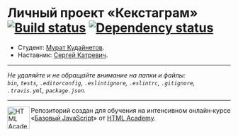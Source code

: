 # Личный проект «Кекстаграм» [![Build status][travis-image]][travis-url] [![Dependency status][dependency-image]][dependency-url]

* Студент: [Мурат Кудайнетов](https://up.htmlacademy.ru/javascript/6/user/34609).
* Наставник: [Сергей Катревич](https://htmlacademy.ru/profile/id189351).

---

_Не удаляйте и не обращайте внимание на папки и файлы:_<br>
_`bin`, `tests`, `.editorconfig`, `.eslintignore`, `.eslintrc`, `.gitignore`, `.travis.yml`, `package.json`._

---

<a href="https://htmlacademy.ru/intensive/javascript"><img align="left" width="50" height="50" title="HTML Academy" src="https://up.htmlacademy.ru/static/img/intensive/javascript/logo-for-github.svg"></a>

Репозиторий создан для обучения на интенсивном онлайн‑курсе «[Базовый JavaScript](https://htmlacademy.ru/intensive/javascript)» от [HTML Academy](https://htmlacademy.ru).

[travis-image]: https://travis-ci.org/htmlacademy-javascript/34609-kekstagram.svg?branch=master
[travis-url]: https://travis-ci.org/htmlacademy-javascript/34609-kekstagram
[dependency-image]: https://david-dm.org/htmlacademy-javascript/34609-kekstagram.svg?style=flat-square
[dependency-url]: https://david-dm.org/htmlacademy-javascript/34609-kekstagram
